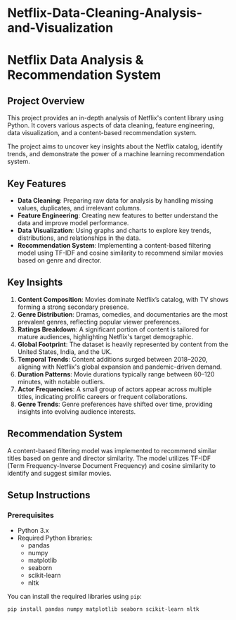 # Netflix-Data-Cleaning-Analysis-and-Visualization
# Netflix Data Analysis & Recommendation System

## Project Overview
This project provides an in-depth analysis of Netflix's content library using Python. It covers various aspects of data cleaning, feature engineering, data visualization, and a content-based recommendation system.

The project aims to uncover key insights about the Netflix catalog, identify trends, and demonstrate the power of a machine learning recommendation system.

## Key Features
- **Data Cleaning**: Preparing raw data for analysis by handling missing values, duplicates, and irrelevant columns.
- **Feature Engineering**: Creating new features to better understand the data and improve model performance.
- **Data Visualization**: Using graphs and charts to explore key trends, distributions, and relationships in the data.
- **Recommendation System**: Implementing a content-based filtering model using TF-IDF and cosine similarity to recommend similar movies based on genre and director.

## Key Insights
1. **Content Composition**: Movies dominate Netflix’s catalog, with TV shows forming a strong secondary presence.
2. **Genre Distribution**: Dramas, comedies, and documentaries are the most prevalent genres, reflecting popular viewer preferences.
3. **Ratings Breakdown**: A significant portion of content is tailored for mature audiences, highlighting Netflix's target demographic.
4. **Global Footprint**: The dataset is heavily represented by content from the United States, India, and the UK.
5. **Temporal Trends**: Content additions surged between 2018–2020, aligning with Netflix's global expansion and pandemic-driven demand.
6. **Duration Patterns**: Movie durations typically range between 60–120 minutes, with notable outliers.
7. **Actor Frequencies**: A small group of actors appear across multiple titles, indicating prolific careers or frequent collaborations.
8. **Genre Trends**: Genre preferences have shifted over time, providing insights into evolving audience interests.

## Recommendation System
A content-based filtering model was implemented to recommend similar titles based on genre and director similarity. The model utilizes TF-IDF (Term Frequency-Inverse Document Frequency) and cosine similarity to identify and suggest similar movies.

## Setup Instructions

### Prerequisites
- Python 3.x
- Required Python libraries:
  - pandas
  - numpy
  - matplotlib
  - seaborn
  - scikit-learn
  - nltk

You can install the required libraries using `pip`:

```bash
pip install pandas numpy matplotlib seaborn scikit-learn nltk
